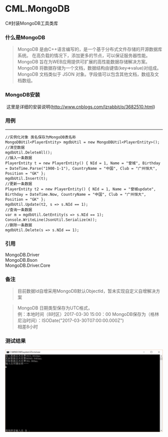 # CML.MongoDB
C#封装MongoDB工具类库

### 什么是MongoDB
> MongoDB 是由C++语言编写的，是一个基于分布式文件存储的开源数据库系统。
> 在高负载的情况下，添加更多的节点，可以保证服务器性能。
> MongoDB 旨在为WEB应用提供可扩展的高性能数据存储解决方案。
> MongoDB 将数据存储为一个文档，数据结构由键值(key=>value)对组成。MongoDB 文档类似于 JSON 对象。字段值可以包含其他文档，数组及文档数组。
### MongoDB安装
  这里是详细的安装说明(http://www.cnblogs.com/lzrabbit/p/3682510.html) 
### 用例   
-----------------------------------  
    //实例化对象 类名保存为MongoDB表名称
    MongoDBUtil<PlayerEntity> mgdbUtil = new MongoDBUtil<PlayerEntity>();
    //清空数据
    mgdbUtil.DeleteAll();
    //插入一条数据
    PlayerEntity t = new PlayerEntity() { NId = 1, Name = "曾城", Birthday = DateTime.Parse("1900-1-1"), CountryName = "中国", Club = "广州恒大", Position = "GK" };
    mgdbUtil.Insert(t);
    //更新一条数据
    PlayerEntity t2 = new PlayerEntity() { NId = 1, Name = "曾城update", Birthday = DateTime.Now, CountryName = "中国", Club = "广州恒大", Position = "GK" };
    mgdbUtil.Update(t2, s => s.NId == 1);
    //查询一条数据
    var m = mgdbUtil.GetEntity(s => s.NId == 1);
    Console.WriteLine(JsonUtil.Serialize(m));
    //删除一条数据
    mgdbUtil.Delete(s => s.NId == 1);
    
### 引用 
  MongoDB.Driver<br >
  MongoDB.Bson<br >
  MongoDB.Driver.Core
  
### 备注

> 目前数据Id自增采用MongoDB默认ObjectId，暂未实现自定义自增解决方案

> MongoDB 日期类型保存为UTC格式，<br/>
> 例：本地时间（8时区）2017-03-30 15:00：00 MongoDB保存为（格林尼治时间）：ISODate("2017-03-30T07:00:00.000Z")<br/>
> 相差8小时

### 测试结果
![github](https://raw.githubusercontent.com/willianchen/CML.MongoDB/master/testmgdb.png "github")  
